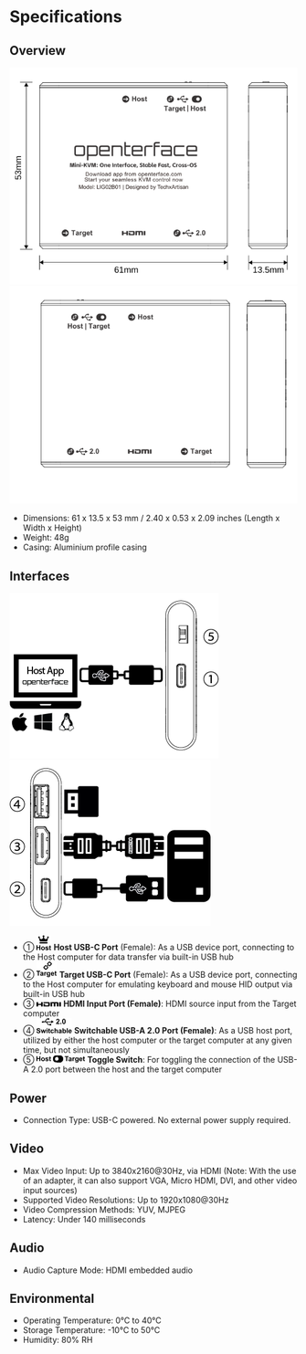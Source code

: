 # Specifications
<!-- ![Type-C to Host](images/product/lig-side.svg) -->

## Overview

![lig-front](images/product/lig-front.svg)
![lig-back](images/product/lig-back.svg)

- Dimensions: 61 x 13.5 x 53 mm / 2.40 x 0.53 x 2.09 inches (Length x Width x Height)
- Weight: 48g
- Casing: Aluminium profile casing

## Interfaces

![host-side](images/labels/host-side.png)
![target-side](images/labels/target-side.png)

- ① ![Type-C to Host](images/labels/Host.svg) **Host USB-C Port** (Female): As a USB device port, connecting to the Host computer for data transfer via built-in USB hub
- ② ![Type-C to Target](images/labels/Target.svg) **Target USB-C Port** (Female): As a USB device port, connecting to the Host computer for emulating keyboard and mouse HID output via built-in USB hub
- ③ ![HDMI Port](images/labels/HDMI.svg) **HDMI Input Port (Female)**: HDMI source input from the Target computer
- ④ ![Switchable USB-A Port](images/labels/sw-USB.svg) **Switchable USB-A 2.0 Port (Female)**: As a USB host port, utilized by either the host computer or the target computer at any given time, but not simultaneously
- ⑤ ![Switcher](images/labels/USB-sw-front.svg) **Toggle Switch**: For toggling the connection of the USB-A 2.0 port between the host and the target computer

## Power

- Connection Type: USB-C powered. No external power supply required.

## Video

- Max Video Input: Up to 3840x2160@30Hz, via HDMI (Note: With the use of an adapter, it can also support VGA, Micro HDMI, DVI, and other video input sources)
- Supported Video Resolutions: Up to 1920x1080@30Hz
- Video Compression Methods: YUV, MJPEG
- Latency: Under 140 milliseconds

## Audio

- Audio Capture Mode: HDMI embedded audio

## Environmental

- Operating Temperature: 0°C to 40°C
- Storage Temperature: -10°C to 50°C
- Humidity: 80% RH




